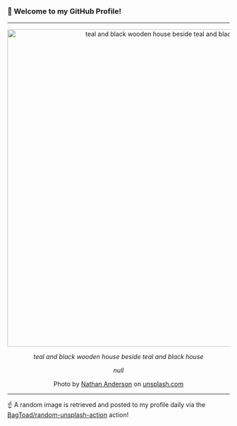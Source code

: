 ### 👋 Welcome to my GitHub Profile!

----

<div align="center">
  <img width="720" src="https://images.unsplash.com/photo-1479968071622-d0a39f8551be?crop=entropy&cs=tinysrgb&fit=max&fm=jpg&ixid=M3w1NTI0OTR8MHwxfHJhbmRvbXx8fHx8fHx8fDE3NTg0MzUxOTV8&ixlib=rb-4.1.0&q=80&w=1080" alt="teal and black wooden house beside teal and black house">
  
  <em>teal and black wooden house beside teal and black house</em>
  
  <em>null</em>
  
  Photo by [Nathan Anderson](https://kunack.us/follow?source=unsplash) on [unsplash.com](https://unsplash.com/)
</div>

----

☝️ A random image is retrieved and posted to my profile daily via the [BagToad/random-unsplash-action](https://github.com/BagToad/random-unsplash-action) action!
